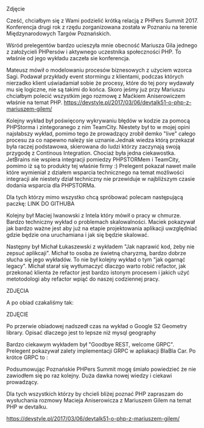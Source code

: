 

Zdjęcie

Cześć, chciałbym się z Wami podzielić krótką relacją z PHPers Summit 2017.
Konferencja drugi rok z rzędu zorganizowana została w Poznaniu na terenie Międzynarodowych Targów Poznańskich.

Wśród prelegentów bardzo ucieszyła mnie obecność Mariusza Gila jednego z założycieli PHPersów i aktywnego
uczestnika społeczności PHP. To właśnie od jego wykładu zaczeła sie konferencja.

Mateusz mówił o modelowaniu procesów biznesowych z użyciem wzorca Sagi. Podawał przykłady
event stormingu z klientami, podczas których nierzadko klient uświadamiał sobie że procesy,
które do tej pory wydawały mu się logiczne, nie są takimi do końca.
Skoro jeśmy już przy Mariuszu chciałbym polecić wszystkim jego rozmowę z Maćkiem Aniserowiczem właśnie na temat PHP.
https://devstyle.pl/2017/03/06/devtalk51-o-php-z-mariuszem-gilem/

Kolejny wykład był poświęcony wykrywaniu błędów w kodzie za pomocą PHPStorma i zintegoranego z nim TeamCity.
Niestety był to w mojej opini najsłabszy wykład, pomimo tego że prowadzący zrobił demko "live" całego procesu
za co napewno należy sie uznanie.Jednak wiedza którą przekazał była raczej podstawowa, skierowana do ludzi którzy
zaczynają swoją przygodę z Continous Integration.
Chociaż była jedna ciekawostka.
JetBrains nie wspiera integracji pomiedzy PHPSTORMem i TeamCity, pomimo iż są to produkty tej właśnie firmy :)
Prelegent pokazał nawet maile które wymieniał z działem wsparcia technicznego na temat możliwości integracji ale niestety
dział techniczny nie przewiduje w najbliższym czasie dodania wsparcia dla PHPSTORMa.

Dla tych którzy mimo wszystko chcą spróbować polecam następującą paczkę:
LINK DO GITHUBA

Kolejny był Maciej Iwanowski z Intela który mówił o pracy w chmurze.
Bardzo techniczny wykład o problemach skalowalności. Maciek pokazywał jak bardzo ważne jest aby już na etapie
projektowania aplikacji uwzględniać gdzie będzie ona uruchamiana i jak się będzie skalować.

Następny był Michał Łukaszewski z wykładem "Jak naprawić kod, żeby nie zepsuć aplikcaji".
Michał to osoba ze świetną charyzmą, bardzo dobrze słucha się jego wykładów. To nie był kolejny wykład o tym "jak ogarnąć legacy".
Michał starał się wytłumaczyć dlaczgo warto robić refactor, jak przekonać klienta że refactor jest bardzo istonym procesem
i jakich użyć metotodologi aby refactor wpiąć do naszej codziennej pracy.


ZDJĘCIA


A po obiad czakaliśmy tak:


ZDJĘCIE


Po przerwie obiadowej nadszedł czas na wykład o Google S2 Geometry library.
Opisać dlaczego jest to lepsze niż mysql geography


Bardzo ciekawym wykładem był "Goodbye REST, welcome GRPC". Prelegent pokazywał zalety implementacji GRPC w apliakacji BlaBla Car.
Po krótce GRPC to :




Podsumowując Poznańskie PHPers Summit mogę śmiało powiedzieć że nie zawiodłem się po raz kolejny.
Duża dawka nowej wiedzy i ciekawi prowadzący.








Dla tych wszystkich którzy by chcieli bliżej poznać PHP zapraszam do wysłuchania rozmowy Macieja Aniserowicza z Mariuszem
Gilem na temat PHP w devtalku.

https://devstyle.pl/2017/03/06/devtalk51-o-php-z-mariuszem-gilem/

